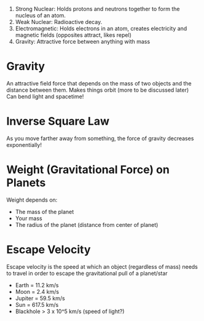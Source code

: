 1. Strong Nuclear: Holds protons and neutrons together to form the nucleus of an atom.
2. Weak Nuclear: Radioactive decay.
3. Electromagnetic: Holds electrons in an atom, creates electricity and magnetic fields (opposites attract, likes repel)
4. Gravity: Attractive force between anything with mass

# Gravity
An attractive field force that depends on the mass of two objects and the distance between them.
	Makes things orbit (more to be discussed later)
	Can bend light and spacetime!

# Inverse Square Law
As you move farther away from something, the force of gravity decreases exponentially!

# Weight (Gravitational Force) on Planets
Weight depends on:
- The mass of the planet
- Your mass
- The radius of the planet (distance from center of planet)

# Escape Velocity
Escape velocity is the speed at which an object (regardless of mass) needs to travel in order to escape the gravitational pull of a planet/star
- Earth = 11.2 km/s
- Moon = 2.4 km/s
- Jupiter = 59.5 km/s
- Sun = 617.5 km/s
- Blackhole > 3 x 10^5 km/s (speed of light?)

